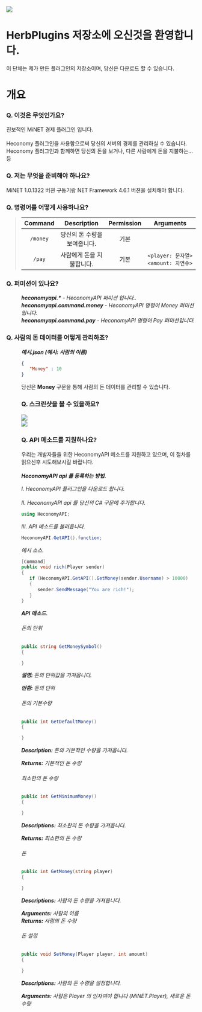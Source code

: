 <img src="http://i.imgur.com/cU6s6a9.jpg"/>

# HerbPlugins 저장소에 오신것을 환영합니다.

이 단체는 제가 만든 플러그인의 저장소이며, 당신은 다운로드 할 수 있습니다.

# 개요

### Q. 이것은 무엇인가요?

진보적인 MiNET 경제 플러그인 입니다.
<br>
<br>
Heconomy 플러그인을 사용함으로써 당신의 서버의 경제를 관리하실 수 있습니다.
<br>
Heconomy 플러그인과 함께하면 당신의 돈을 보거나, 다른 사람에게 돈을 지불하는...등

### Q. 저는 무엇을 준비해야 하나요?

MiNET 1.0.1322 버젼 구동기랑 NET Framework 4.6.1 버젼을 설치해야 합니다.

### Q. 명령어를 어떻게 사용하나요?

> | Command | Description | Permission | Arguments |
> | :-------: | :-------: | :-------: | :-------: |
> | `/money` | 당신의 돈 수량을 보여줍니다. | 기본 |  |
> | `/pay` | 사람에게 돈을 지불합니다. | 기본 | `<player: 문자열> <amount: 자연수>` |  |

### Q. 퍼미션이 있나요?

<dd><i><b>heconomyapi.*</b> - HeconomyAPI 퍼미션 입니다..</i></dd>
<dd><i><b>heconomyapi.command.money</b> - HeconomyAPI 명령어 Money 퍼미션입니다.</i></dd>
<dd><i><b>heconomyapi.command.pay</b> - HeconomyAPI 명령어 Pay 퍼미션입니다.</i></dd>

### Q. 사람의 돈 데이터를 어떻게 관리하죠?

<dd><i><b>예시.json (예시: 사람의 이름)</b></i><dd>

```json
{
   "Money" : 10
}
```

당신은 **Money** 구문을 통해 사람의 돈 데이터를 관리할 수 있습니다.

### Q. 스크린샷을 볼 수 있을까요?

<img src="http://i.imgur.com/mMcVJJQ.jpg"/>
<br>
<img src="http://i.imgur.com/4mcjFmc.jpg"/>

### Q. API 메소드를 지원하나요?

우리는 개발자들을 위한 HeconomyAPI 메소드를 지원하고 있으며, 이 절차를 읽으신후 시도해보시길 바랍니다.
<br>
<br>
<bb><i><b>HeconomyAPI api 를 등록하는 방법.</b></i><dd>

*I. HeconomyAPI 플러그인을 다운로드 합니다.*
<br>
<br>
*II. HeconomyAPI api 를 당신의 C# 구문에 추가합니다.*

```c#
using HeconomyAPI;
```

*III. API 메소드를 불러옵니다.*

```c#
HeconomyAPI.GetAPI().function;
```

*예시 소스.*

```c#        
[Command]        
public void rich(Player sender)        
{            
   if (HeconomyAPI.GetAPI().GetMoney(sender.Username) > 10000)
   {
      sender.SendMessage("You are rich!");   
   }
}
```

<bb><i><b>API 메소드.</b></i><dd>

###### 돈의 단위
```c#
public string GetMoneySymbol()
{

}
```
<bb><i><b>설명: </b>돈의 단위값을 가져옵니다.</i><dd>
<bb><i><b>반환: </b>돈의 단위</i><dd>

###### 돈의 기본수량
```c#
public int GetDefaultMoney()
{

}
```
<bb><i><b>Description: </b>돈의 기본적인 수량을 가져옵니다.</i><dd>
<bb><i><b>Returns: </b>기본적인 돈 수량</i><dd>

###### 최소한의 돈 수량
```c#
public int GetMinimumMoney()
{

}
```
<bb><i><b>Descriptions: </b>최소한의 돈 수량을 가져옵니다.</i><dd>
<bb><i><b>Returns: </b>최소한의 돈 수량</i><dd>

###### 돈
```c#
public int GetMoney(string player)
{

}
```
<bb><i><b>Descriptions: </b>사람의 돈 수량을 가져옵니다.</i><dd>
<bb><i><b>Arguments: </b>사람의 이름</i><dd>
<bb><i><b>Returns: </b>사람의 돈 수량</i><dd>

###### 돈 설정
```c#
public void SetMoney(Player player, int amount)
{

}
```
<bb><i><b>Descriptions: </b>사람의 돈 수량을 설정합니다.</i><dd>
<bb><i><b>Arguments: </b>사람은 Player 의 인자여야 합니다 (MiNET.Player), 새로운 돈 수량</i><dd>
